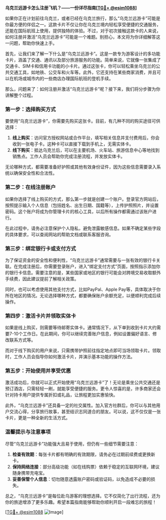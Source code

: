 **乌克兰远游卡怎么注册飞机？——一份详尽指南[[TG💪+ @esim1088](https://t.me/s/esim1088)]**

如果你正在计划前往乌克兰，或者已经在乌克兰旅行，那么“乌克兰远游卡”可能是你最方便的伴侣之一。这款卡片不仅让你在乌克兰境内轻松享受便捷的交通服务，还能在国际航班上使用，提供独特的体验。不过，对于初次接触这款卡的人来说，如何注册并激活“乌克兰远游卡”可能是一个难题。别担心，本文将为你详细解答这一问题，帮助你快速上手。

首先，让我们来了解一下什么是“乌克兰远游卡”。这是一款专为游客设计的多功能卡片，涵盖了交通、通讯以及部分旅游服务的功能。简单来说，它就像一张集成了交通卡、SIM卡和信用卡功能的小卡片。通过这张卡，你可以轻松乘坐乌克兰的公共交通工具，如地铁、公交车和火车等。此外，它还支持在某些商家消费，并且可以在机场或城市内的一些商店办理国际航班的登机手续。

那么，问题来了：如何注册并激活“乌克兰远游卡”呢？接下来，我们将分步骤为你讲解整个过程。

### 第一步：选择购买方式

要使用“乌克兰远游卡”，你需要先购买这张卡。目前，有几种不同的购买途径可供选择：

1. **线上购买**：访问官方授权网站或合作平台，填写相关信息并支付费用后，你会收到一张电子卡。这种卡可以直接下载到手机上，无需实体卡。
2. **线下购买**：抵达乌克兰后，可以在主要机场、火车站、旅游信息中心等地找到销售点。工作人员会帮助你完成注册流程，并发放实体卡。

无论哪种方式，都需要准备好护照或其他有效身份证件，因为这些信息需要录入系统以确保安全性和合法性。

### 第二步：在线注册账户

如果你选择了线上购买的方式，那么第一步就是创建一个账户。登录官方网站后，按照提示输入个人信息（包括姓名、出生日期、国籍等），上传护照照片，并设置密码。这个账户将成为你管理卡片的核心工具，以后所有操作都需通过该账户进行。

在此过程中，请务必注意保护个人隐私，避免泄露敏感信息。如果不确定某些字段的具体要求，可以查阅网站的帮助文档或联系客服咨询。

### 第三步：绑定银行卡或支付方式

为了保证资金的安全性和便利性，“乌克兰远游卡”通常需要与一张有效的银行卡关联。在完成注册后，你需要登录账户，进入“绑定支付方式”页面，按照指示添加你的银行卡信息。需要注意的是，某些国家或地区的银行可能会对跨境交易收取额外手续费，因此建议提前了解相关政策。

同时，也可以考虑使用其他支付方式，比如PayPal、Apple Pay等，具体取决于你所在地区的情况。无论选择哪种方式，都要确保账户余额充足，以便顺利完成后续操作。

### 第四步：激活卡片并领取实体卡

如果是线上购买，则需要等待邮寄实体卡。通常情况下，从下单到收到卡片大约需要7-10个工作日。在此期间，你可以继续完善账户信息，例如设置偏好语言、修改联系方式等。

而对于线下购买的用户来说，只需携带护照前往指定地点即可当场领取卡片。领取时，工作人员会指导你如何激活卡片，并演示基本功能的操作方法。

### 第五步：开始使用并享受优惠

激活成功后，你就可以正式开始使用“乌克兰远游卡”了！无论是乘坐公共交通还是预订酒店，只需轻轻一刷，就能享受便捷的服务。更令人惊喜的是，许多商家还会针对持卡用户提供专属折扣或礼品，让旅程更加实惠愉快。

此外，“乌克兰远游卡”还具备一定的社交属性。加入官方社群后，你可以与其他用户交流心得，分享旅行故事，甚至结识志同道合的朋友。可以说，这不仅仅是一张卡片，更是一种全新的生活方式。

### 温馨提示与注意事项

尽管“乌克兰远游卡”功能强大且易于使用，但仍有一些细节需要注意：

1. **检查有效期**：每张卡片都有明确的有效期限，请务必在过期前续费或更换新卡。
2. **保持网络连接**：部分高级功能（如在线购票）依赖于稳定的互联网环境，建议随身携带充电宝。
3. **妥善保管个人信息**：切勿随意透露账户密码或验证码，以免造成不必要的损失。

总之，“乌克兰远游卡”是每位赴乌游客的理想选择。它不仅简化了出行流程，还为你的旅途增添了更多乐趣。希望本篇指南能够帮助你顺利开启一段难忘的旅程！

[[TG💪+ @esim1088](https://t.me/s/esim1088) ![Image](https://i.postimg.cc/4NQfJmqS/Snipaste-2025-05-13-00-14-12.png)]
